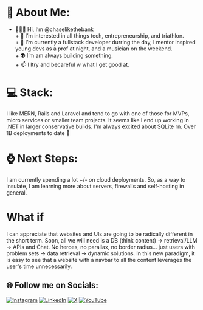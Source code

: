# 💫 About Me:
+ 🧑🏻‍💻 Hi, I’m @chaselikethebank<br>+ 🚀 I’m interested in all things tech, entrepreneurship, and triathlon.<br>+ 🌱 I’m currently a fullstack developer durring the day, I mentor inspired young devs as a prof at night, and a musician on the weekend. <br>+ 👽 I’m am always building something.<br>+ 📫 I ltry and becareful w what I get good at. <br>
# 💻 Stack:
I like MERN, Rails and Laravel and tend to go with one of those for MVPs, micro services or smaller team projects. It seems like I end up working in .NET in larger conservative builds. I'm always excited about SQLite rn. Over 1B deployments to date 🚀
# ⌚ Next Steps:
I am currently spending a lot +/- on cloud deployments. So, as a way to insulate, I am learning more about servers, firewalls and self-hosting in general.
# What if 
I can appreciate that websites and UIs are going to be radically different in the short term. Soon, all we will need is a DB (think content) → retrieval/LLM → APIs and Chat. No heroes, no parallax, no border radius... just users with problem sets → data retrieval → dynamic solutions. In this new paradigm, it is easy to see that a website with a navbar to all the content leverages the user's time unnecessarily.

<!--
# 📊 GitHub Stats:
![](https://github-readme-stats.vercel.app/api?username=chaselikethebank&theme=dark&hide_border=false&include_all_commits=false&count_private=false)<br/>
![](https://github-readme-streak-stats.herokuapp.com/?user=chaselikethebank&theme=dark&hide_border=false)<br/>
-->

## 🌐 Follow me on Socials:
[![Instagram](https://img.shields.io/badge/Instagram-%23E4405F.svg?logo=Instagram&logoColor=white)](https://instagram.com/veryjazzed) [![LinkedIn](https://img.shields.io/badge/LinkedIn-%230077B5.svg?logo=linkedin&logoColor=white)](https://linkedin.com/in/https://www.linkedin.com/in/chase-demaster/) [![X](https://img.shields.io/badge/X-black.svg?logo=X&logoColor=white)](https://x.com/veryjazzed) [![YouTube](https://img.shields.io/badge/YouTube-%23FF0000.svg?logo=YouTube&logoColor=white)](https://youtube.com/@veryjazzed) 

<!--  
[![](https://visitcount.itsvg.in/api?id=chaselikethebank&icon=0&color=0)](https://visitcount.itsvg.in)
-->


